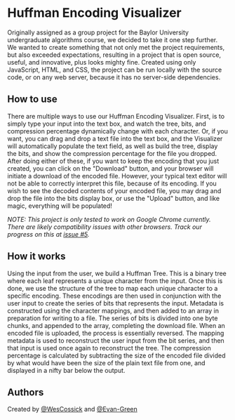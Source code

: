 # Huffman Encoding Visualizer
Originally assigned as a group project for the Baylor University undergraduate algorithms course, we decided to take it one step further. We wanted to create something that not only met the project requirements, but also exceeded expectations, resulting in a project that is open source, useful, and innovative, plus looks mighty fine. Created using only JavaScript, HTML, and CSS, the project can be run locally with the source code, or on any web server, because it has no server-side dependencies.

## How to use
There are multiple ways to use our Huffman Encoding Visualizer. First, is to simply type your input into the text box, and watch the tree, bits, and compression percentage dynamically change with each character. Or, if you want, you can drag and drop a text file into the text box, and the Visualizer will automatically populate the text field, as well as build the tree, display the bits, and show the compression percentage for the file you dropped. After doing either of these, if you want to keep the encoding that you just created, you can click on the "Download" button, and your browser will initiate a download of the encoded file. However, your typical text editor will not be able to correctly interpret this file, because of its encoding. If you wish to see the decoded contents of your encoded file, you may drag and drop the file into the bits display box, or use the "Upload" button, and like magic, everything will be populated!

_NOTE: This project is only tested to work on Google Chrome currently. There are likely compatibility issues with other browsers. Track our progress on this at [issue #5](../../issues/5)._

## How it works
Using the input from the user, we build a Huffman Tree. This is a binary tree where each leaf represents a unique character from the input. Once this is done, we use the structure of the tree to map each unique character to a specific encoding. These encodings are then used in conjunction with the user input to create the series of bits that represents the input. Metadata is constructed using the character mappings, and then added to an array in preparation for writing to a file. The series of bits is divided into one byte chunks, and appended to the array, completing the download file. When an encoded file is uploaded, the process is essentially reversed. The mapping metadata is used to reconstruct the user input from the bit series, and then that input is used once again to reconstruct the tree. The compression percentage is calculated by subtracting the size of the encoded file divided by what would have been the size of the plain text file from one, and displayed in a nifty bar below the output.

## Authors
Created by [@WesCossick](https://github.com/WesCossick) and [@Evan-Green](https://github.com/Evan-Green)
